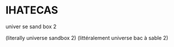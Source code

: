 # IHATECAS
univer se sand box 2

(literally universe sandbox 2)
(littéralement universe bac à sable 2)
